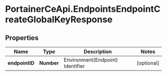 # PortainerCeApi.EndpointsEndpointCreateGlobalKeyResponse

## Properties
Name | Type | Description | Notes
------------ | ------------- | ------------- | -------------
**endpointID** | **Number** | Environment(Endpoint) Identifier | [optional] 


